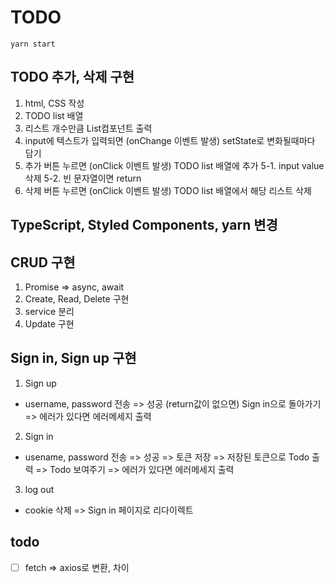 # TODO

`yarn start`

## TODO 추가, 삭제 구현

1. html, CSS 작성
2. TODO list 배열
3. 리스트 개수만큼 List컴포넌트 출력
4. input에 텍스트가 입력되면 (onChange 이벤트 발생) setState로 변화될때마다 담기
5. 추가 버튼 누르면 (onClick 이벤트 발생) TODO list 배열에 추가
   5-1. input value 삭제
   5-2. 빈 문자열이면 return
6. 삭제 버튼 누르면 (onClick 이벤트 발생) TODO list 배열에서 해당 리스트 삭제

## TypeScript, Styled Components, yarn 변경

## CRUD 구현

1. Promise => async, await
2. Create, Read, Delete 구현
3. service 분리
4. Update 구현

## Sign in, Sign up 구현

1. Sign up

- username, password 전송
  => 성공 (return값이 없으면) Sign in으로 돌아가기
  => 에러가 있다면 에러메세지 출력

2. Sign in

- usename, password 전송
  => 성공 => 토큰 저장 => 저장된 토큰으로 Todo 출력 => Todo 보여주기
  => 에러가 있다면 에러메세지 출력

3. log out

- cookie 삭제 => Sign in 페이지로 리다이렉트

## todo

- [ ] fetch => axios로 변환, 차이
